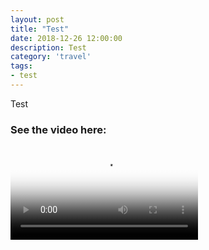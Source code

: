 ```yaml
---
layout: post
title: "Test"
date: 2018-12-26 12:00:00
description: Test
category: 'travel'
tags:
- test
---
```


Test

### See the video here:

<div class="embed-bg">
  <div class="video-embed">
    <script src="https://cdn.plyr.io/3.4.7/plyr.polyfilled.js"></script>
    <video id="player" controls crossorigin playsinline poster="https://farm5.staticflickr.com/4876/46398743412_5a98af7ebb_o.jpg">
	  <source src="https://ci-46398743412-4da8ae40.http.atlas.cdn.yimg.com/flickr6/162779846@N06/46398743412/46398743412_1080p.mp4" type="video/mp4" size="1080">
	  <source src="https://ci-46398743412-4da8ae40.http.atlas.cdn.yimg.com/flickr6/162779846@N06/46398743412/46398743412_360p.mp4" type="video/mp4" size="360">
	  <!-- Fallback for browsers that don't support the <video> element -->
	  HTML5 Video not available in your browser
  </video>
  <script>const player = new Plyr('#player', {controls: ['play-large', 'play', 'progress', 'settings', 'fullscreen'], settings: ['quality'], keyboard: { focused: true, global: true}}); window.player = player;</script>
  </div>
</div>
